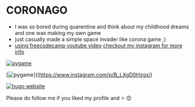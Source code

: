 # CORONAGO

* I was so bored during quarentine and think about my childhood dreams and one was making my own game 
* just casually made a simple space invader like corona game ;)
* [using freecodecamp youtube video](https://www.youtube.com/watch?v=FfWpgLFMI7w)
[checkout my instagram for more info](https://www.instagram.com/p/B_LXgD0Hzgx/)

[![pygame](http://img.youtube.com/vi/FfWpgLFMI7w/0.jpg)](http://www.youtube.com/watch?v=FfWpgLFMI7w"pygame")



[![pygame](http://img.instagram.com/vi/B_LXgD0Hzgx/B_LXgD0Hzgx.jpg)]((https://www.instagram.com/p/B_LXgD0Hzgx/)


[![hugo website](https://scontent-bom1-1.cdninstagram.com/v/t51.2885-15/e35/93365649_1664813790338943_1719279697222189407_n.jpg?_nc_ht=scontent-bom1-1.cdninstagram.com&_nc_cat=103&_nc_ohc=A-af_LV2gPUAX_9gsqZ&oh=94992ed2aca4fb6fd5cd4ac2d3588f6a&oe=5EDC8079)](https://www.instagram.com/p/B_LXgD0Hzgx/?utm_source=ig_web_copy_link)


Please do follow me if you liked my profile and :star: :blush:
